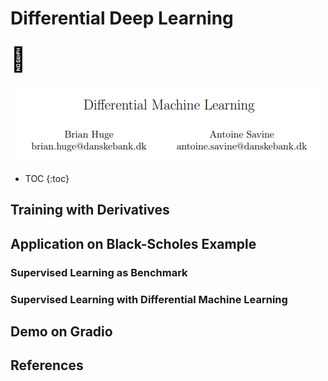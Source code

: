# Differential Deep Learning

<div>
    <span href="https://https://github.com/brightonm/notebooks/blob/main/Differential%20Deep%20Learning%20in%20Pytorch.ipynb" style="text-decoration: none; color: black;">
        <i class="fa fa-book fa" style="color: darkorange; font-size: 44px;"></i>
    </span>
    <span href="https://www.example1.com" style="text-decoration: none; color: black;">
        <span style="font-size: 38px;">🤗</span>
    </span>  
</div>

<p align="center">
  <img src="/docs/assets/images/diff_ml_paper.png" />
</p>

* TOC
{:toc}

## Training with Derivatives



## Application on Black-Scholes Example

### Supervised Learning as Benchmark

### Supervised Learning with Differential Machine Learning

## Demo on Gradio

## References